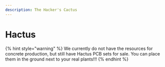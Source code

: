 ```yaml
---
description: The Hacker's Cactus
---
```


# Hactus

{% hint style="warning" %}
We currently do not have the resources for concrete production, but still have Hactus PCB sets for sale. You can place them in the ground next to your real plants!!!
{% endhint %}

